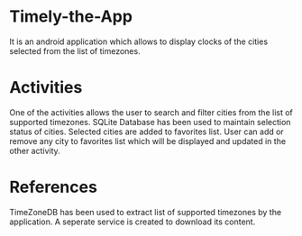 # Timely-the-App 
It is an android application which allows to display clocks of the cities selected from the list of timezones.

# Activities
One of the activities allows the user to search and filter cities from the list of supported timezones. 
SQLite Database has been used to maintain selection status of cities. Selected cities are added to favorites list.
User can add or remove any city to favorites list which will be displayed and updated in the other activity.

# References
TimeZoneDB has been used to extract list of supported timezones by the application. A seperate service is created to download its content.
